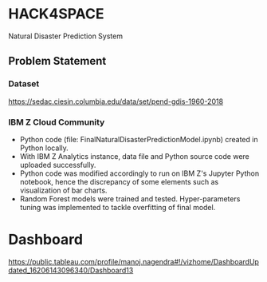 # HACK4SPACE
Natural Disaster Prediction System

## Problem Statement


### Dataset
https://sedac.ciesin.columbia.edu/data/set/pend-gdis-1960-2018

### IBM Z Cloud Community
* Python code (file: FinalNaturalDisasterPredictionModel.ipynb) created in Python locally. 
* With IBM Z Analytics instance, data file and Python source code were uploaded successfully. 
* Python code was modified accordingly to run on IBM Z's Jupyter Python notebook, hence the discrepancy of some elements such as visualization of bar charts. 
* Random Forest models were trained and tested. Hyper-parameters tuning was implemented to tackle overfitting of final model. 


# Dashboard
https://public.tableau.com/profile/manoj.nagendra#!/vizhome/DashboardUpdated_16206143096340/Dashboard13

